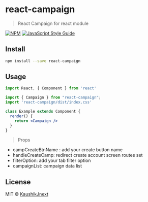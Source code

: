 # react-campaign

> React Campaign for react module

[![NPM](https://img.shields.io/npm/v/react-campaign.svg)](https://www.npmjs.com/package/react-campaign) [![JavaScript Style Guide](https://img.shields.io/badge/code_style-standard-brightgreen.svg)](https://standardjs.com)

## Install

```bash
npm install --save react-campaign
```

## Usage

```jsx
import React, { Component } from 'react'

import { Campaign } from "react-campaign";
import 'react-campaign/dist/index.css'

class Example extends Component {
  render() {
    return <Campaign />
  }
}
```
> Props
* campCreateBtnName : add your create button name
* handleCreateCamp: redirect create account screen routes set
* filterOption: add your tab filter option
* campaignList: campaign data list
## License

MIT © [KaushikJnext](https://github.com/KaushikJnext)
